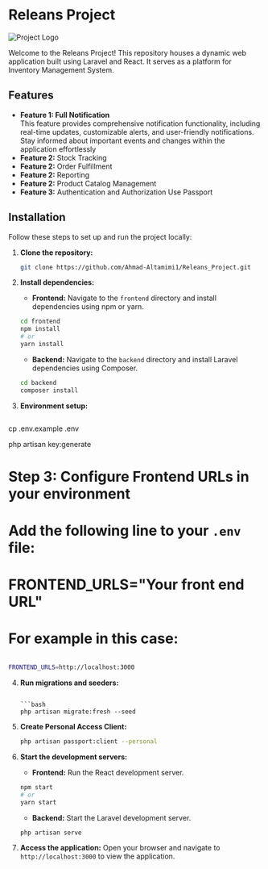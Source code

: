 # Releans Project

![Project Logo](https://releans.com/img/logos/logo-57.png)

Welcome to the Releans Project! This repository houses a dynamic web application built using Laravel and React. It serves as a platform for Inventory Management System.

## Features

- **Feature 1: Full Notification**  
  This feature provides comprehensive notification functionality, including real-time updates, customizable alerts, and user-friendly notifications. Stay informed about important events and changes within the application effortlessly
- **Feature 2:** Stock Tracking
- **Feature 2:** Order Fulfillment
- **Feature 2:** Reporting
- **Feature 2:** Product Catalog Management
- **Feature 3:** Authentication and Authorization Use Passport

## Installation

Follow these steps to set up and run the project locally:

1. **Clone the repository:**

   ```bash
   git clone https://github.com/Ahmad-Altamimi1/Releans_Project.git
   ```

2. **Install dependencies:**

   - **Frontend:** Navigate to the `frontend` directory and install dependencies using npm or yarn.

   ```bash
   cd frontend
   npm install
   # or
   yarn install
   ```

   - **Backend:** Navigate to the `backend` directory and install Laravel dependencies using Composer.

   ```bash
   cd backend
   composer install

   ```

3. **Environment setup:**

   ```bash

   ```

cp .env.example .env

php artisan key:generate

# Step 3: Configure Frontend URLs in your environment

# Add the following line to your `.env` file:

# FRONTEND_URLS="Your front end URL"

# For example in this case:

```bash

FRONTEND_URLS=http://localhost:3000

```

4. **Run migrations and seeders:**

   ````

   ```bash
   php artisan migrate:fresh --seed

   ````

5. **Create Personal Access Client:**
   ```bash
   php artisan passport:client --personal
   ```
6. **Start the development servers:**

   - **Frontend:** Run the React development server.

   ```bash
   npm start
   # or
   yarn start
   ```

   - **Backend:** Start the Laravel development server.

   ```bash
   php artisan serve
   ```

7. **Access the application:**
   Open your browser and navigate to `http://localhost:3000` to view the application.
